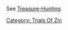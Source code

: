 See [Treasure-Hunting](Treasure-Hunting "wikilink").

[Category: Trials Of Zin](Category:_Trials_Of_Zin "wikilink")
